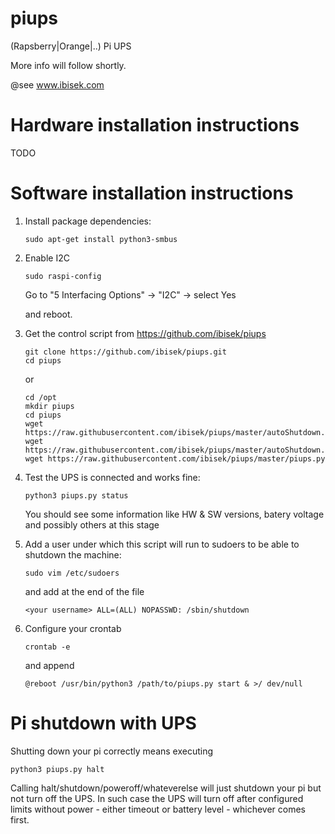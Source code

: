 # piups
(Rapsberry|Orange|..) Pi UPS

More info will follow shortly.

@see www.ibisek.com

# Hardware installation instructions
TODO

# Software installation instructions

1. Install package dependencies:
	```
	sudo apt-get install python3-smbus
	```
	
2. Enable I2C 
	```
	sudo raspi-config
	```
	
	Go to "5 Interfacing Options" -> "I2C" -> select Yes
	
	and reboot.
	
3. Get the control script from https://github.com/ibisek/piups
	```
	git clone https://github.com/ibisek/piups.git
	cd piups
	```

	or
	
	```
	cd /opt
	mkdir piups
	cd piups
	wget https://raw.githubusercontent.com/ibisek/piups/master/autoShutdown.py
	wget https://raw.githubusercontent.com/ibisek/piups/master/autoShutdown.sh
	wget https://raw.githubusercontent.com/ibisek/piups/master/piups.py
	```

4. Test the UPS is connected and works fine:
	```
	python3 piups.py status
	```
	You should see some information like HW & SW versions, batery voltage and possibly others at this stage

5. Add a user under which this script will run to sudoers to be able to shutdown the machine:
	```
	sudo vim /etc/sudoers
	```
	and add at the end of the file
	```
	<your username> ALL=(ALL) NOPASSWD: /sbin/shutdown
	```
		
6. Configure your crontab
	```
	crontab -e
	```
	and append
	```
	@reboot /usr/bin/python3 /path/to/piups.py start & >/ dev/null
	```

# Pi shutdown with UPS

Shutting down your pi correctly means executing

```
python3 piups.py halt
```

Calling halt/shutdown/poweroff/whateverelse will just shutdown your pi but not turn off the UPS. In such case the UPS will turn off after configured limits without power - either timeout or battery level - whichever comes first.

